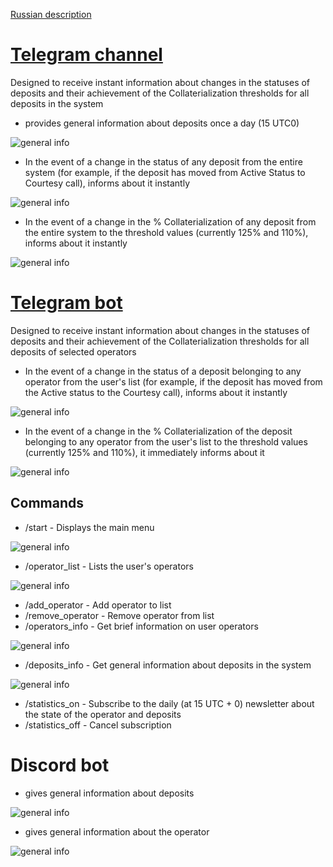 [Russian description](README.ru-RU.md)

# [Telegram channel](https://t.me/tbtcliquidationsinfo)

Designed to receive instant information about changes in the statuses of deposits and their achievement of the Collaterialization thresholds for all deposits in the system

- provides general information about deposits once a day (15 UTC0)

![general info](public/screenshot1.jpg)

- In the event of a change in the status of any deposit from the entire system (for example, if the deposit has moved from Active Status to Courtesy call), informs about it instantly

![general info](public/screenshot2.jpg)

- In the event of a change in the % Collaterialization of any deposit from the entire system to the threshold values (currently 125% and 110%), informs about it instantly

![general info](public/screenshot3.jpg)


# [Telegram bot](https://t.me/tBTC_Liquidationsbot)

Designed to receive instant information about changes in the statuses of deposits and their achievement of the Collaterialization thresholds for all deposits of selected operators

- In the event of a change in the status of a deposit belonging to any operator from the user's list (for example, if the deposit has moved from the Active status to the Courtesy call), informs about it instantly

![general info](public/screenshot4.jpg)

- In the event of a change in the % Collaterialization of the deposit belonging to any operator from the user's list to the threshold values (currently 125% and 110%), it immediately informs about it

![general info](public/screenshot5.jpg)

## Commands 

- /start - Displays the main menu

![general info](public/screenshot6.jpg)

- /operator_list - Lists the user's operators

![general info](public/screenshot7.jpg)

- /add_operator - Add operator to list
- /remove_operator - Remove operator from list
- /operators_info - Get brief information on user operators

![general info](public/screenshot8.jpg)

- /deposits_info - Get general information about deposits in the system

![general info](public/screenshot9.jpg)

- /statistics_on - Subscribe to the daily (at 15 UTC + 0) newsletter about the state of the operator and deposits
- /statistics_off - Cancel subscription

# Discord bot

- gives general information about deposits

![general info](public/screenshot10.jpg)

- gives general information about the operator 

![general info](public/screenshot11.jpg)